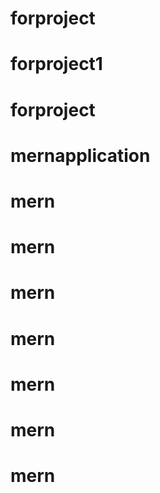 # forproject
# forproject1
# forproject
# mernapplication
# mern
# mern
# mern
# mern
# mern
# mern
# mern
